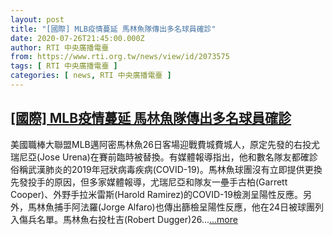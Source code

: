 ```yaml
---
layout: post
title: "[國際] MLB疫情蔓延 馬林魚隊傳出多名球員確診"
date: 2020-07-26T21:45:00.000Z
author: RTI 中央廣播電臺
from: https://www.rti.org.tw/news/view/id/2073575
tags: [ RTI 中央廣播電臺 ]
categories: [ news, RTI 中央廣播電臺 ]
---
```

<!--1595799900000-->
[[國際] MLB疫情蔓延 馬林魚隊傳出多名球員確診](https://www.rti.org.tw/news/view/id/2073575)
------

<div>
美國職棒大聯盟MLB邁阿密馬林魚26日客場迎戰費城費城人，原定先發的右投尤瑞尼亞(Jose Urena)在賽前臨時被替換。有媒體報導指出，他和數名隊友都確診俗稱武漢肺炎的2019年冠狀病毒疾病(COVID-19)。馬林魚球團沒有立即提供更換先發投手的原因，但多家媒體報導，尤瑞尼亞和隊友一壘手古柏(Garrett Cooper)、外野手拉米雷斯(Harold Ramirez)的COVID-19檢測呈陽性反應。另外，馬林魚捕手阿法羅(Jorge Alfaro)也傳出篩檢呈陽性反應，他在24日被球團列入傷兵名單。馬林魚右投杜吉(Robert Dugger)26...<a target="_blank" href="https://www.rti.org.tw/news/view/id/2073575">...more</a>
</div>
